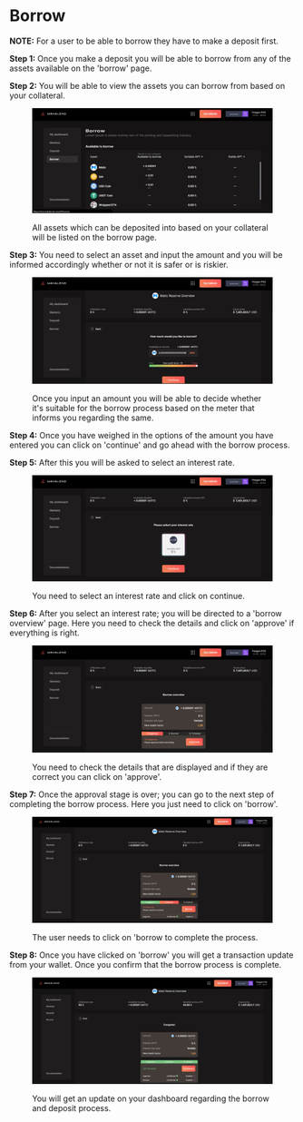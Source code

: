 # Borrow

**NOTE:** For a user to be able to borrow they have to make a deposit first.

**Step 1:** Once you make a deposit you will be able to borrow from any of the assets available on the 'borrow' page.&#x20;

**Step 2:** You will be able to view the assets you can borrow from based on your collateral.&#x20;

<figure><img src="../../.gitbook/assets/borrow 1.jpg" alt=""><figcaption><p>All assets which can be deposited into based on your collateral will be listed on the borrow page. </p></figcaption></figure>



**Step 3:** You need to select an asset and input the amount and you will be informed accordingly whether or not it is safer or is riskier.&#x20;

<figure><img src="../../.gitbook/assets/borrow 2 .jpg" alt=""><figcaption><p>Once you input an amount you will be able to decide whether it's suitable for the borrow process based on the meter that informs you regarding the same.</p></figcaption></figure>



**Step 4:** Once you have weighed in the options of the amount you have entered you can click on 'continue' and go ahead with the borrow process.&#x20;

**Step 5:** After this you will be asked to select an interest rate.&#x20;

<figure><img src="../../.gitbook/assets/borrow 3.jpg" alt=""><figcaption><p>You need to select an interest rate and click on continue. </p></figcaption></figure>



**Step 6:** After you select an interest rate; you will be directed to a 'borrow overview' page.  Here you need to check the details and click on 'approve' if everything is right.&#x20;

<figure><img src="../../.gitbook/assets/borrow 4.jpg" alt=""><figcaption><p>You need to check the details that are displayed and if they are correct you can click on 'approve'. </p></figcaption></figure>



**Step 7:** Once the approval stage is over; you can go to the next step of completing the borrow process. Here you just need to click on 'borrow'.

<figure><img src="../../.gitbook/assets/borrow 5.jpg" alt=""><figcaption><p> The user needs to click on 'borrow to complete the process. </p></figcaption></figure>



**Step 8:** Once you have clicked on 'borrow' you will get a transaction update from your wallet. Once you confirm that the borrow process is complete.&#x20;

<figure><img src="../../.gitbook/assets/borrow 6 (1).jpg" alt=""><figcaption><p>You will get an update on your dashboard regarding the borrow and deposit process. </p></figcaption></figure>

